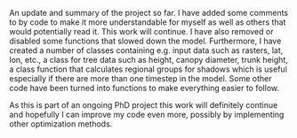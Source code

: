 An update and summary of the project so far. I have added some comments to by code to make it more understandable for myself as well as others that would potentially read it. This work will continue.
I have also removed or disabled some functions that slowed down the model. Furthermore, I have created a number of classes containing e.g. input data such as rasters, lat, lon, etc., a class for tree data such as height, canopy diameter, trunk height, a class function that calculates regional groups for shadows which is useful especially if there are more than one timestep in the model. Some other code have been turned into functions to make everything easier to follow.

As this is part of an ongoing PhD project this work will definitely continue and hopefully I can improve my code even more, possibly by implementing other optimization methods.
